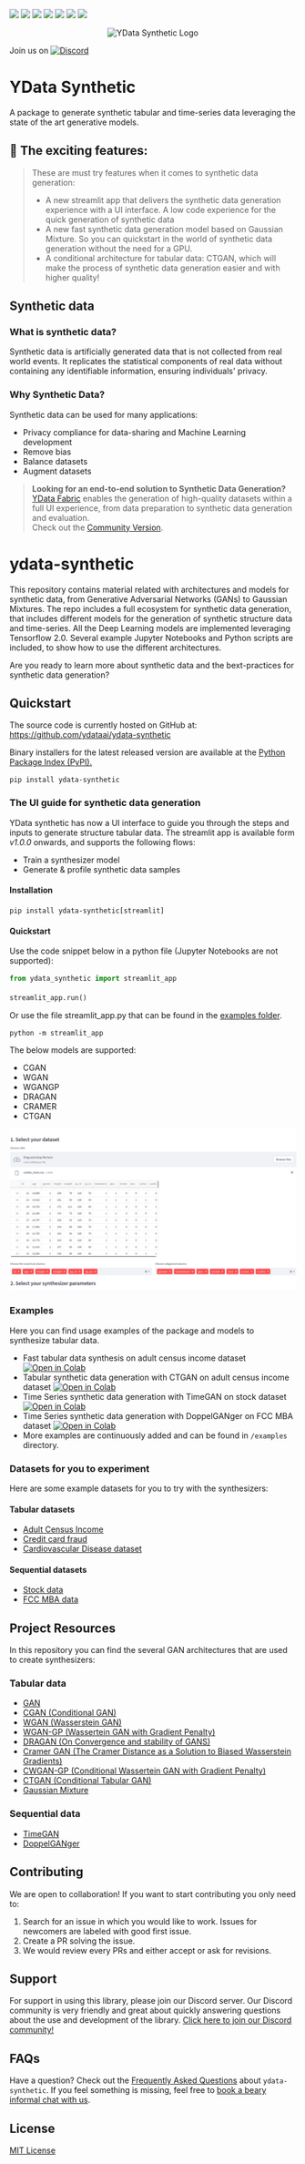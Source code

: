 ![](https://img.shields.io/github/workflow/status/ydataai/ydata-synthetic/prerelease)
![](https://img.shields.io/pypi/status/ydata-synthetic)
[![](https://pepy.tech/badge/ydata-synthetic)](https://pypi.org/project/ydata-synthetic/)
![](https://img.shields.io/badge/python-3.9%20%7C%203.10-blue)
[![](https://img.shields.io/pypi/v/ydata-synthetic)](https://pypi.org/project/ydata-synthetic/)
![](https://img.shields.io/github/license/ydataai/ydata-synthetic)
<img referrerpolicy="no-referrer-when-downgrade" src="https://static.scarf.sh/a.png?x-pxid=ab07c7a0-c1ee-481e-9368-baf70185cf40" />

<p align="center"><img width="300" src="https://assets.ydata.ai/oss/ydata-synthetic_black.png" alt="YData Synthetic Logo"></p>

Join us on [![Discord](https://img.shields.io/badge/Discord-7289DA?style=for-the-badge&logo=discord&logoColor=white)](https://tiny.ydata.ai/dcai-ydata-synthetic)

# YData Synthetic
A package to generate synthetic tabular and time-series data leveraging the state of the art generative models.

## 🎊 The exciting features:
> These are must try features when it comes to synthetic data generation:
  > - A new streamlit app that delivers the synthetic data generation experience with a UI interface. A low code experience for the quick generation of synthetic data
  > - A new fast synthetic data generation model based on Gaussian Mixture. So you can quickstart in the world of synthetic data generation without the need for a GPU.
  > - A conditional architecture for tabular data: CTGAN, which will make the process of synthetic data generation easier and with higher quality!
  
## Synthetic data
### What is synthetic data?
Synthetic data is artificially generated data that is not collected from real world events. It replicates the statistical components of real data without containing any identifiable information, ensuring individuals' privacy.

### Why Synthetic Data?
Synthetic data can be used for many applications:
  - Privacy compliance for data-sharing and Machine Learning development
  - Remove bias
  - Balance datasets
  - Augment datasets

> **Looking for an end-to-end solution to Synthetic Data Generation?**<br>
> [YData Fabric](https://ydata.ai/products/synthetic_data) enables the generation of high-quality datasets within a full UI experience, from data preparation to synthetic data generation and evaluation.<br>
> Check out the [Community Version](https://ydata.ai/ydata-fabric-free-trial).


# ydata-synthetic
This repository contains material related with architectures and models for synthetic data, from Generative Adversarial Networks (GANs) to Gaussian Mixtures.
The repo includes a full ecosystem for synthetic data generation, that includes different models for the generation of synthetic structure data and time-series.
All the Deep Learning models are implemented leveraging Tensorflow 2.0.
Several example Jupyter Notebooks and Python scripts are included, to show how to use the different architectures.

Are you ready to learn more about synthetic data and the bext-practices for synthetic data generation?

## Quickstart
The source code is currently hosted on GitHub at: https://github.com/ydataai/ydata-synthetic

Binary installers for the latest released version are available at the [Python Package Index (PyPI).](https://pypi.org/project/ydata-synthetic/)
```commandline
pip install ydata-synthetic
```

### The UI guide for synthetic data generation

YData synthetic has now a UI interface to guide you through the steps and inputs to generate structure tabular data.
The streamlit app is available form *v1.0.0* onwards, and supports the following flows:
- Train a synthesizer model
- Generate & profile synthetic data samples

#### Installation

```commandline
pip install ydata-synthetic[streamlit]
```
#### Quickstart
Use the code snippet below in a python file (Jupyter Notebooks are not supported):
```python
from ydata_synthetic import streamlit_app

streamlit_app.run()
```

Or use the file streamlit_app.py that can be found in the [examples folder](https://github.com/ydataai/ydata-synthetic/tree/master/examples/streamlit_app.py).

```commandline
python -m streamlit_app
```

The below models are supported:
  - CGAN
  - WGAN
  - WGANGP
  - DRAGAN
  - CRAMER
  - CTGAN

[![Watch the video](assets/streamlit_app.png)](https://youtu.be/ep0PhwsFx0A)

### Examples
Here you can find usage examples of the package and models to synthesize tabular data.
  - Fast tabular data synthesis on adult census income dataset [![Open in Colab](https://colab.research.google.com/assets/colab-badge.svg)](https://colab.research.google.com/github/ydataai/ydata-synthetic/blob/master/examples/regular/models/Fast_Adult_Census_Income_Data.ipynb)
  - Tabular synthetic data generation with CTGAN on adult census income dataset [![Open in Colab](https://colab.research.google.com/assets/colab-badge.svg)](https://colab.research.google.com/github/ydataai/ydata-synthetic/blob/master/examples/regular/models/CTGAN_Adult_Census_Income_Data.ipynb)
  - Time Series synthetic data generation with TimeGAN on stock dataset [![Open in Colab](https://colab.research.google.com/assets/colab-badge.svg)](https://colab.research.google.com/github/ydataai/ydata-synthetic/blob/master/examples/timeseries/TimeGAN_Synthetic_stock_data.ipynb)
  - Time Series synthetic data generation with DoppelGANger on FCC MBA dataset [![Open in Colab](https://colab.research.google.com/assets/colab-badge.svg)](https://colab.research.google.com/github/ydataai/ydata-synthetic/blob/master/examples/timeseries/DoppelGANger_FCC_MBA_Dataset.ipynb)
  - More examples are continuously added and can be found in `/examples` directory.

### Datasets for you to experiment
Here are some example datasets for you to try with the synthesizers:
#### Tabular datasets
- [Adult Census Income](https://www.kaggle.com/datasets/uciml/adult-census-income)
- [Credit card fraud](https://www.kaggle.com/mlg-ulb/creditcardfraud)
- [Cardiovascular Disease dataset](https://www.kaggle.com/datasets/sulianova/cardiovascular-disease-dataset)

#### Sequential datasets
- [Stock data](https://github.com/ydataai/ydata-synthetic/tree/master/data)
- [FCC MBA data](https://github.com/ydataai/ydata-synthetic/tree/master/data)

## Project Resources

In this repository you can find the several GAN architectures that are used to create synthesizers:

### Tabular data
  - [GAN](https://arxiv.org/abs/1406.2661)
  - [CGAN (Conditional GAN)](https://arxiv.org/abs/1411.1784)
  - [WGAN (Wasserstein GAN)](https://arxiv.org/abs/1701.07875)
  - [WGAN-GP (Wassertein GAN with Gradient Penalty)](https://arxiv.org/abs/1704.00028)
  - [DRAGAN (On Convergence and stability of GANS)](https://arxiv.org/pdf/1705.07215.pdf)
  - [Cramer GAN (The Cramer Distance as a Solution to Biased Wasserstein Gradients)](https://arxiv.org/abs/1705.10743)
  - [CWGAN-GP (Conditional Wassertein GAN with Gradient Penalty)](https://cameronfabbri.github.io/papers/conditionalWGAN.pdf)
  - [CTGAN (Conditional Tabular GAN)](https://arxiv.org/pdf/1907.00503.pdf)
  - [Gaussian Mixture](https://towardsdatascience.com/gaussian-mixture-models-explained-6986aaf5a95)

### Sequential data
  - [TimeGAN](https://papers.nips.cc/paper/2019/file/c9efe5f26cd17ba6216bbe2a7d26d490-Paper.pdf)
  - [DoppelGANger](https://dl.acm.org/doi/pdf/10.1145/3419394.3423643)

## Contributing
We are open to collaboration! If you want to start contributing you only need to:
  1. Search for an issue in which you would like to work. Issues for newcomers are labeled with good first issue.
  2. Create a PR solving the issue.
  3. We would review every PRs and either accept or ask for revisions.

## Support
For support in using this library, please join our Discord server. Our Discord community is very friendly and great about quickly answering questions about the use and development of the library. [Click here to join our Discord community!](https://tiny.ydata.ai/dcai-ydata-synthetic)

## FAQs
Have a question? Check out the [Frequently Asked Questions](https://ydata.ai/resources/10-most-asked-questions-on-ydata-synthetic) about `ydata-synthetic`. If you feel something is missing, feel free to [book a beary informal chat with us](https://meetings.hubspot.com/fabiana-clemente).

## License
[MIT License](https://github.com/ydataai/ydata-synthetic/blob/master/LICENSE)
